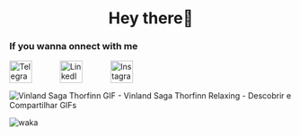 <h1 align="center">Hey there👋</h1>
<h3 align="left">If you wanna onnect with me</h3>
<p style="display: flex; align-items: center; gap: 50px; margin: 0;">
  <a href="https://t.me/moseeeu" target="_blank" style="text-decoration: none;">
    <img src="https://upload.wikimedia.org/wikipedia/commons/8/82/Telegram_logo.svg" alt="Telegram" width="40">
  </a>
  <a href="https://linkedin.com/in/alexandr-kalyan-25809627b" target="_blank" style="text-decoration: none;">
    <img src="https://upload.wikimedia.org/wikipedia/commons/e/e9/Linkedin_icon.svg" alt="LinkedIn" width="40">
  </a>
  <a href="https://instagram.com/moseeeu" target="_blank" style="text-decoration: none;">
    <img src="https://upload.wikimedia.org/wikipedia/commons/a/a5/Instagram_icon.png" alt="Instagram" width="40">
  </a>
</p>

![Vinland Saga Thorfinn GIF - Vinland Saga Thorfinn Relaxing - Descobrir e Compartilhar GIFs](https://github.com/user-attachments/assets/a3a32653-598e-400e-8f92-ea0e6e163e9b)

![waka](https://wakatime.com/share/@moseeeu/39a62e39-4b38-4dbe-9bc6-46759ecb1503.svg)
